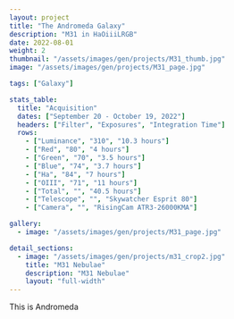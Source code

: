```yaml
---
layout: project
title: "The Andromeda Galaxy"
description: "M31 in HaOiiiLRGB"
date: 2022-08-01
weight: 2
thumbnail: "/assets/images/gen/projects/M31_thumb.jpg"
image: "/assets/images/gen/projects/M31_page.jpg"

tags: ["Galaxy"]

stats_table:
  title: "Acquisition"
  dates: ["September 20 - October 19, 2022"]
  headers: ["Filter", "Exposures", "Integration Time"]
  rows:
    - ["Luminance", "310", "10.3 hours"]
    - ["Red", "80", "4 hours"] 
    - ["Green", "70", "3.5 hours"]
    - ["Blue", "74", "3.7 hours"]
    - ["Ha", "84", "7 hours"]
    - ["OIII", "71", "11 hours"]
    - ["Total", "", "40.5 hours"]
    - ["Telescope", "", "Skywatcher Esprit 80"]
    - ["Camera", "", "RisingCam ATR3-26000KMA"]

gallery:
  - image: "/assets/images/gen/projects/M31_page.jpg"

detail_sections:
  - image: "/assets/images/gen/projects/m31_crop2.jpg"
    title: "M31 Nebulae"
    description: "M31 Nebulae"
    layout: "full-width"  
---
```


This is Andromeda 
